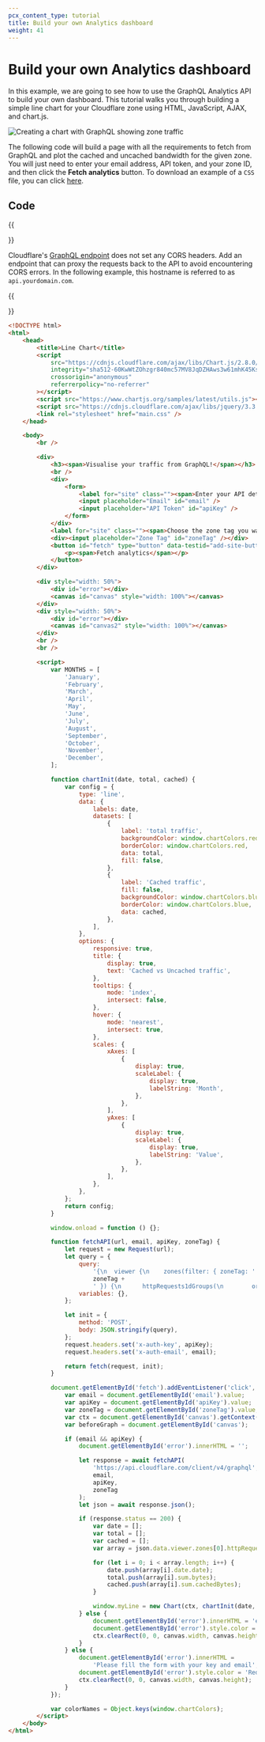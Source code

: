 ```yaml
---
pcx_content_type: tutorial
title: Build your own Analytics dashboard
weight: 41
---
```


# Build your own Analytics dashboard

In this example, we are going to see how to use the GraphQL Analytics API to build your own dashboard. This tutorial walks you through building a simple line chart for your Cloudflare zone using HTML, JavaScript, AJAX, and chart.js.

![Creating a chart with GraphQL showing zone traffic](../static/graphQL-recipe-cacheVisual.gif)

The following code will build a page with all the requirements to fetch from GraphQL and plot the cached and uncached bandwidth for the given zone. You will just need to enter your email address, API token, and your zone ID, and then click the **Fetch analytics** button. To download an example of a `CSS` file, you can click [here](/analytics/static/downloads/main.css).

## Code

{{<Aside type="note" header="Note">}}

Cloudflare's [GraphQL endpoint](https://api.cloudflare.com/client/v4/graphql) does not set any CORS headers. Add an endpoint that can proxy the requests back to the API to avoid encountering CORS errors. In the following example, this hostname is referred to as `api.yourdomain.com`.

{{</Aside>}}

```html
<!DOCTYPE html>
<html>
	<head>
		<title>Line Chart</title>
		<script
			src="https://cdnjs.cloudflare.com/ajax/libs/Chart.js/2.8.0/Chart.bundle.min.js"
			integrity="sha512-60KwWtZOhzgr840mc57MV8JqDZHAws3w61mhK45KsYHmhyNFJKmfg4M7/s2Jsn4PgtQ4Uhr9xItS+HCbGTIRYQ=="
			crossorigin="anonymous"
			referrerpolicy="no-referrer"
		></script>
		<script src="https://www.chartjs.org/samples/latest/utils.js"></script>
		<script src="https://cdnjs.cloudflare.com/ajax/libs/jquery/3.3.1/jquery.min.js"></script>
		<link rel="stylesheet" href="main.css" />
	</head>

	<body>
		<br />

		<div>
			<h3><span>Visualise your traffic from GraphQL!</span></h3>
			<br />
			<div>
				<form>
					<label for="site" class=""><span>Enter your API details:</span></label>
					<input placeholder="Email" id="email" />
					<input placeholder="API Token" id="apiKey" />
				</form>
			</div>
			<label for="site" class=""><span>Choose the zone tag you want to fetch for:</span></label>
			<div><input placeholder="Zone Tag" id="zoneTag" /></div>
			<button id="fetch" type="button" data-testid="add-site-button">
				<p><span>Fetch analytics</span></p>
			</button>
		</div>

		<div style="width: 50%">
			<div id="error"></div>
			<canvas id="canvas" style="width: 100%"></canvas>
		</div>
		<div style="width: 50%">
			<div id="error"></div>
			<canvas id="canvas2" style="width: 100%"></canvas>
		</div>
		<br />
		<br />

		<script>
			var MONTHS = [
				'January',
				'February',
				'March',
				'April',
				'May',
				'June',
				'July',
				'August',
				'September',
				'October',
				'November',
				'December',
			];

			function chartInit(date, total, cached) {
				var config = {
					type: 'line',
					data: {
						labels: date,
						datasets: [
							{
								label: 'total traffic',
								backgroundColor: window.chartColors.red,
								borderColor: window.chartColors.red,
								data: total,
								fill: false,
							},
							{
								label: 'Cached traffic',
								fill: false,
								backgroundColor: window.chartColors.blue,
								borderColor: window.chartColors.blue,
								data: cached,
							},
						],
					},
					options: {
						responsive: true,
						title: {
							display: true,
							text: 'Cached vs Uncached traffic',
						},
						tooltips: {
							mode: 'index',
							intersect: false,
						},
						hover: {
							mode: 'nearest',
							intersect: true,
						},
						scales: {
							xAxes: [
								{
									display: true,
									scaleLabel: {
										display: true,
										labelString: 'Month',
									},
								},
							],
							yAxes: [
								{
									display: true,
									scaleLabel: {
										display: true,
										labelString: 'Value',
									},
								},
							],
						},
					},
				};
				return config;
			}

			window.onload = function () {};

			function fetchAPI(url, email, apiKey, zoneTag) {
				let request = new Request(url);
				let query = {
					query:
						'{\n  viewer {\n    zones(filter: { zoneTag: ' +
						zoneTag +
						' }) {\n      httpRequests1dGroups(\n        orderBy: [date_ASC]\n        limit: 1000\n        filter: { date_gt: "2019-07-15" }\n      ) {\n        date: dimensions {\n          date\n        }\n        sum {\n          cachedBytes\n          bytes\n        }\n      }\n    }\n  }\n}',
					variables: {},
				};

				let init = {
					method: 'POST',
					body: JSON.stringify(query),
				};
				request.headers.set('x-auth-key', apiKey);
				request.headers.set('x-auth-email', email);

				return fetch(request, init);
			}

			document.getElementById('fetch').addEventListener('click', async function () {
				var email = document.getElementById('email').value;
				var apiKey = document.getElementById('apiKey').value;
				var zoneTag = document.getElementById('zoneTag').value;
				var ctx = document.getElementById('canvas').getContext('2d');
				var beforeGraph = document.getElementById('canvas');

				if (email && apiKey) {
					document.getElementById('error').innerHTML = '';

					let response = await fetchAPI(
						'https://api.cloudflare.com/client/v4/graphql',
						email,
						apiKey,
						zoneTag
					);
					let json = await response.json();

					if (response.status == 200) {
						var date = [];
						var total = [];
						var cached = [];
						var array = json.data.viewer.zones[0].httpRequests1dGroups;

						for (let i = 0; i < array.length; i++) {
							date.push(array[i].date.date);
							total.push(array[i].sum.bytes);
							cached.push(array[i].sum.cachedBytes);
						}

						window.myLine = new Chart(ctx, chartInit(date, total, cached));
					} else {
						document.getElementById('error').innerHTML = 'error: \n' + json;
						document.getElementById('error').style.color = 'Red';
						ctx.clearRect(0, 0, canvas.width, canvas.height);
					}
				} else {
					document.getElementById('error').innerHTML =
						'Please fill the form with your key and email';
					document.getElementById('error').style.color = 'Red';
					ctx.clearRect(0, 0, canvas.width, canvas.height);
				}
			});

			var colorNames = Object.keys(window.chartColors);
		</script>
	</body>
</html>
```
